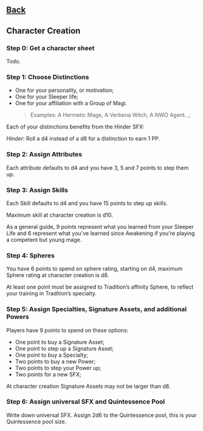 ## [Back](../README.md)

## Character Creation

### Step 0: Get a character sheet
Todo.

### Step 1: Choose Distinctions
- One for your personality, or motivation;
- One for your Sleeper life;
- One for your affiliation with a Group of Magi.
  > Examples: A Hermetic Mage, A Verbena Witch, A NWO Agent…;

Each of your distinctions benefits from the Hinder SFX:

*Hinder:* Roll a d4 instead of a d8 for a distinction to earn 1 PP.

### Step 2: Assign Attributes
Each attribute defaults to d4 and you have 3, 5 and 7 points to step them up.

### Step 3: Assign Skills
Each Skill defaults to d4 and you have 15 points to step up skills. 

Maximum skill at character creation is d10.

As a general guide, 9 points represent what you learned from your Sleeper Life and 6 represent what you’ve learned since Awakening if you're playing a competent but young mage.

### Step 4: Spheres
You have 6 points to spend on sphere rating, starting on d4, maximum Sphere rating at character creation is d8.

At least one point must be assigned to Tradition’s affinity Sphere, to reflect your training in Tradition’s specialty.

### Step 5: Assign Specialties, Signature Assets, and additional Powers
Players have 9 points to spend on these options:
- One point to buy a Signature Asset;
- One point to step up a Signature Asset;
- One point to buy a Specialty;
- Two points to buy a new Power;
- Two points to step your Power up;
- Two points for a new SFX;

At character creation Signature Assets may not be larger than d8.

### Step 6: Assign universal SFX and Quintessence Pool
Write down universal SFX. Assign 2d6 to the Quintessence pool, this is your Quintessence pool size.